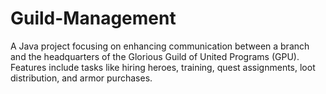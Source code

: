 # Guild-Management
A Java project focusing on enhancing communication between a branch and the headquarters of the Glorious Guild of United Programs (GPU). Features include tasks like hiring heroes, training, quest assignments, loot distribution, and armor purchases.
